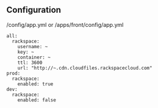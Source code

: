 ## Configuration

/config/app.yml or /apps/front/config/app.yml

    all:
      rackspace:
        username: ~
        key: ~
        container: ~
        ttl: 3600
        url: "http://~.cdn.cloudfiles.rackspacecloud.com"
    prod:
      rackspace:
        enabled: true
    dev:
      rackspace:
        enabled: false
